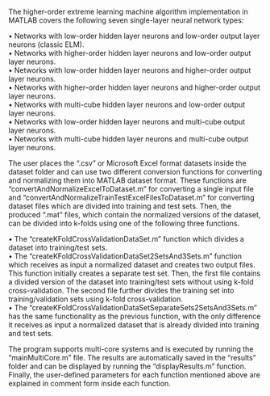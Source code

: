 The higher-order extreme learning machine algorithm implementation in MATLAB covers the following seven single-layer neural network types:

• Networks with low-order hidden layer neurons and low-order output layer neurons (classic ELM).  
• Networks with higher-order hidden layer neurons and low-order output layer neurons.  
• Networks with low-order hidden layer neurons and higher-order output layer neurons.  
• Networks with higher-order hidden layer neurons and higher-order output layer neurons.  
• Networks with multi-cube hidden layer neurons and low-order output layer neurons.  
• Networks with low-order hidden layer neurons and multi-cube output layer neurons.  
• Networks with multi-cube hidden layer neurons and multi-cube output layer neurons.  

The user places the “.csv” or Microsoft Excel format datasets inside the dataset folder and can use two different conversion functions for converting and normalizing them into MATLAB dataset format. These functions are “convertAndNormalizeExcelToDataset.m” for converting a single input file and “convertAndNormalizeTrainTestExcelFilesToDataset.m” for converting dataset files which are divided into training and test sets. Then, the produced “.mat” files, which contain the normalized versions of the dataset, can be divided into k-folds using one of the following three functions.  

• The “createKFoldCrossValidationDataSet.m” function which divides a dataset into training/test sets.  
• The “createKFoldCrossValidationDataSet2SetsAnd3Sets.m” function which receives as input a normalized dataset and creates two output files. This function initially creates a separate test set. Then, the first file contains a divided version of the dataset into training/test sets without using k-fold cross-validation. The second file further divides the training set into training/validation sets using k-fold cross-validation.  
• The “createKFoldCrossValidationDataSetSeparateSets2SetsAnd3Sets.m” has the same functionality as the previous function, with the only difference it receives as input a normalized dataset that is already divided into training and test sets.  

The program supports multi-core systems and is executed by running the “mainMultiCore.m” file. The results are automatically saved in the “results” folder and can be displayed by running the “displayResults.m” function. Finally, the user-defined parameters for each function mentioned above are explained in comment form inside each function.
